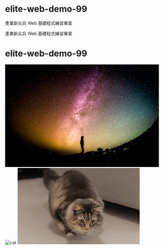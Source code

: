 # elite-web-demo-99

產業新尖兵 Web 基礎程式練習專案

產業新尖兵 Web 基礎程式練習專案

# elite-web-demo-99

![star](./star.jpg)  
![cat](https://i.imgur.com/MSslHtf.gif)
![cat2](./cat2.gif)
